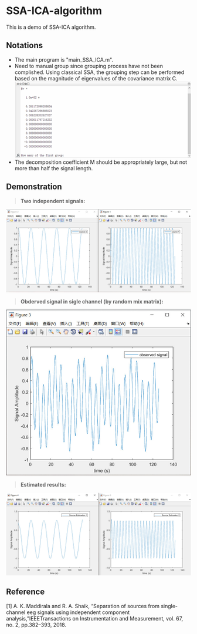 # SSA-ICA-algorithm
This is a demo of SSA-ICA algorithm.
## Notations
- The main program is "main_SSA_ICA.m".
- Need to manual group since grouping process have not been complished. Using classical SSA, the grouping step can be performed based on the magnitude of eigenvalues of the covariance matrix C.
![1](/figures/1.gif)
- The decomposition coefficient M should be appropriately large, but not more than half the signal length.
## Demonstration
> **Two independent signals:**

![2](/figures/1.jpg)

> **Obderved signal in sigle channel (by random mix matrix):**

![3](/figures/2.jpg)

> **Estimated results:**

![4](/figures/3.jpg)
## Reference
[1]  A. K. Maddirala and R. A. Shaik, “Separation of sources from single-channel   eeg   signals   using   independent   component   analysis,”IEEETransactions  on  Instrumentation  and  Measurement,  vol.  67,  no.  2,  pp.382–393, 2018.